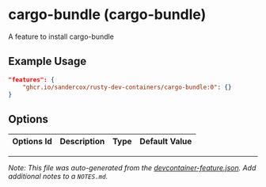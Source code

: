
# cargo-bundle (cargo-bundle)

A feature to install cargo-bundle

## Example Usage

```json
"features": {
    "ghcr.io/sandercox/rusty-dev-containers/cargo-bundle:0": {}
}
```

## Options

| Options Id | Description | Type | Default Value |
|-----|-----|-----|-----|




---

_Note: This file was auto-generated from the [devcontainer-feature.json](https://github.com/sandercox/rusty-dev-containers/blob/main/src/cargo-bundle/devcontainer-feature.json).  Add additional notes to a `NOTES.md`._
